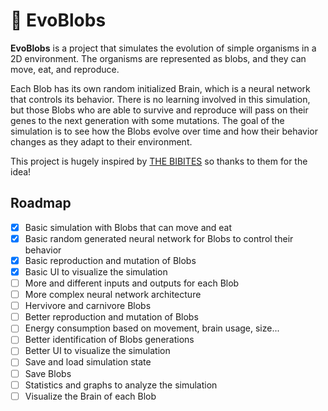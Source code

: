 # 🧬 EvoBlobs

**EvoBlobs** is a project that simulates the evolution of simple organisms in a 2D environment. The organisms are represented as blobs, and they can move, eat, and reproduce. 

Each Blob has its own random initialized Brain, which is a neural network that controls its behavior. There is no learning involved in this simulation, but those Blobs who are able to survive and reproduce will pass on their genes to the next generation with some mutations. The goal of the simulation is to see how the Blobs evolve over time and how their behavior changes as they adapt to their environment.

This project is hugely inspired by [THE BIBITES](https://www.thebibites.com/?v=0ecbf9426bcf) so thanks to them for the idea!

## Roadmap
- [x] Basic simulation with Blobs that can move and eat
- [x] Basic random generated neural network for Blobs to control their behavior
- [x] Basic reproduction and mutation of Blobs
- [x] Basic UI to visualize the simulation
- [ ] More and different inputs and outputs for each Blob
- [ ] More complex neural network architecture
- [ ] Hervivore and carnivore Blobs
- [ ] Better reproduction and mutation of Blobs
- [ ] Energy consumption based on movement, brain usage, size...
- [ ] Better identification of Blobs generations
- [ ] Better UI to visualize the simulation
- [ ] Save and load simulation state
- [ ] Save Blobs
- [ ] Statistics and graphs to analyze the simulation
- [ ] Visualize the Brain of each Blob